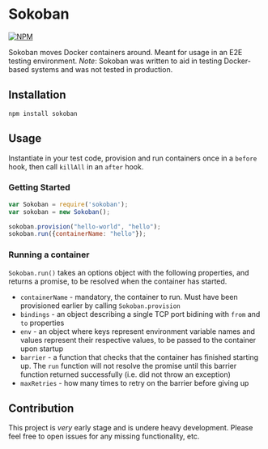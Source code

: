 # Sokoban

[![NPM](https://nodei.co/npm/sokoban.png?mini=true)](https://nodei.co/npm/sokoban/)

Sokoban moves Docker containers around. Meant for usage in an E2E testing environment.
*Note*: Sokoban was written to aid in testing Docker-based systems and was not tested in production.

## Installation

`npm install sokoban`

## Usage

Instantiate in your test code, provision and run containers once in a `before` hook, then call `killAll` in an `after` hook.

### Getting Started

```js
var Sokoban = require('sokoban');
var sokoban = new Sokoban();

sokoban.provision("hello-world", "hello");
sokoban.run({containerName: "hello"});
```

### Running a container
`Sokoban.run()` takes an options object with the following properties, and returns a promise, to be resolved when the container has started.
* `containerName` - mandatory, the container to run. Must have been provisioned earlier by calling `Sokoban.provision`
* `bindings` - an object describing a single TCP port bidining with `from` and `to` properties
* `env` - an object where keys represent environment variable names and values represent their respective values, to be passed to the container upon startup
* `barrier` - a function that checks that the container has finished starting up. The `run` function will not resolve the promise until this barrier function returned successfully (i.e. did not throw an exception)
* `maxRetries` - how many times to retry on the barrier before giving up

## Contribution
This project is _very_ early stage and is undere heavy development. Please feel free to open issues for any missing functionality, etc.

